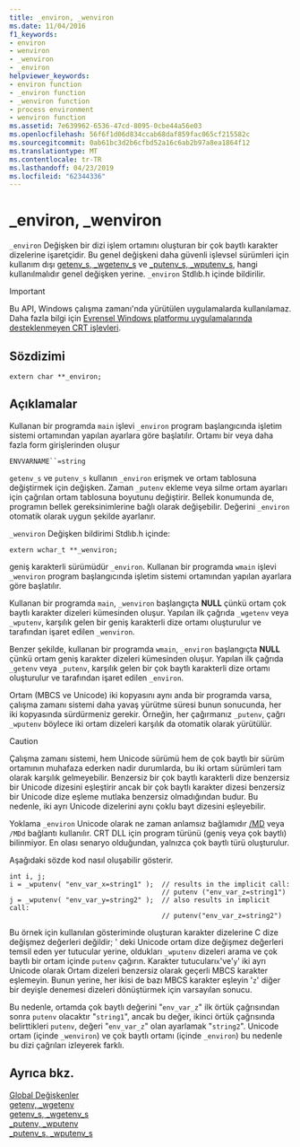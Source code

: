 ```yaml
---
title: _environ, _wenviron
ms.date: 11/04/2016
f1_keywords:
- environ
- wenviron
- _wenviron
- _environ
helpviewer_keywords:
- environ function
- _environ function
- _wenviron function
- process environment
- wenviron function
ms.assetid: 7e639962-6536-47cd-8095-0cbe44a56e03
ms.openlocfilehash: 56f6f1d06d834ccab68daf859fac065cf215582c
ms.sourcegitcommit: 0ab61bc3d2b6cfbd52a16c6ab2b97a8ea1864f12
ms.translationtype: MT
ms.contentlocale: tr-TR
ms.lasthandoff: 04/23/2019
ms.locfileid: "62344336"
---
```

# <a name="environ-wenviron"></a>_environ, _wenviron

`_environ` Değişken bir dizi işlem ortamını oluşturan bir çok baytlı karakter dizelerine işaretçidir. Bu genel değişkeni daha güvenli işlevsel sürümleri için kullanım dışı [getenv_s, _wgetenv_s](../c-runtime-library/reference/getenv-s-wgetenv-s.md) ve [_putenv_s, _wputenv_s](../c-runtime-library/reference/putenv-s-wputenv-s.md), hangi kullanılmalıdır genel değişken yerine. `_environ` Stdlıb.h içinde bildirilir.

> [!IMPORTANT]
>  Bu API, Windows çalışma zamanı'nda yürütülen uygulamalarda kullanılamaz. Daha fazla bilgi için [Evrensel Windows platformu uygulamalarında desteklenmeyen CRT işlevleri](../cppcx/crt-functions-not-supported-in-universal-windows-platform-apps.md).

## <a name="syntax"></a>Sözdizimi

```
extern char **_environ;
```

## <a name="remarks"></a>Açıklamalar

Kullanan bir programda `main` işlevi `_environ` program başlangıcında işletim sistemi ortamından yapılan ayarlara göre başlatılır. Ortamı bir veya daha fazla form girişlerinden oluşur

`ENVVARNAME``=string`

`getenv_s` ve `putenv_s` kullanın `_environ` erişmek ve ortam tablosuna değiştirmek için değişken. Zaman `_putenv` ekleme veya silme ortam ayarları için çağrılan ortam tablosuna boyutunu değiştirir. Bellek konumunda de, programın bellek gereksinimlerine bağlı olarak değişebilir. Değerini `_environ` otomatik olarak uygun şekilde ayarlanır.

`_wenviron` Değişken bildirimi Stdlıb.h içinde:

```
extern wchar_t **_wenviron;
```

geniş karakterli sürümüdür `_environ`. Kullanan bir programda `wmain` işlevi `_wenviron` program başlangıcında işletim sistemi ortamından yapılan ayarlara göre başlatılır.

Kullanan bir programda `main`, `_wenviron` başlangıçta **NULL** çünkü ortam çok baytlı karakter dizeleri kümesinden oluşur. Yapılan ilk çağrıda `_wgetenv` veya `_wputenv`, karşılık gelen bir geniş karakterli dize ortamı oluşturulur ve tarafından işaret edilen `_wenviron`.

Benzer şekilde, kullanan bir programda `wmain`, `_environ` başlangıçta **NULL** çünkü ortam geniş karakter dizeleri kümesinden oluşur. Yapılan ilk çağrıda `_getenv` veya `_putenv`, karşılık gelen bir çok baytlı karakterli dize ortamı oluşturulur ve tarafından işaret edilen `_environ`.

Ortam (MBCS ve Unicode) iki kopyasını aynı anda bir programda varsa, çalışma zamanı sistemi daha yavaş yürütme süresi bunun sonucunda, her iki kopyasında sürdürmeniz gerekir. Örneğin, her çağırmanız `_putenv`, çağrı `_wputenv` böylece iki ortam dizeleri karşılık da otomatik olarak yürütülür.

> [!CAUTION]
>  Çalışma zamanı sistemi, hem Unicode sürümü hem de çok baytlı bir sürüm ortamının muhafaza ederken nadir durumlarda, bu iki ortam sürümleri tam olarak karşılık gelmeyebilir. Benzersiz bir çok baytlı karakterli dize benzersiz bir Unicode dizesini eşleştirir ancak bir çok baytlı karakter dizesi benzersiz bir Unicode dize eşleme mutlaka benzersiz olmadığından budur. Bu nedenle, iki ayrı Unicode dizelerini aynı çoklu bayt dizesini eşleyebilir.

Yoklama `_environ` Unicode olarak ne zaman anlamsız bağlamıdır [/MD](../build/reference/md-mt-ld-use-run-time-library.md) veya `/MDd` bağlantı kullanılır. CRT DLL için program türünü (geniş veya çok baytlı) bilinmiyor. En olası senaryo olduğundan, yalnızca çok baytlı türü oluşturulur.

Aşağıdaki sözde kod nasıl oluşabilir gösterir.

```
int i, j;
i = _wputenv( "env_var_x=string1" );  // results in the implicit call:
                                      // putenv ("env_var_z=string1")
j = _wputenv( "env_var_y=string2" );  // also results in implicit call:
                                      // putenv("env_var_z=string2")
```

Bu örnek için kullanılan gösteriminde oluşturan karakter dizelerine C dize değişmez değerleri değildir; ' deki Unicode ortam dize değişmez değerleri temsil eden yer tutucular yerine, oldukları `_wputenv` dizeleri arama ve çok baytlı bir ortam içinde `putenv` çağırın. Karakter tutucuları`x`'ve'`y`' iki ayrı Unicode olarak Ortam dizeleri benzersiz olarak geçerli MBCS karakter eşlemeyin. Bunun yerine, her ikisi de bazı MBCS karakter eşleyin '`z`' diğer bir deyişle denemesi dizeleri dönüştürmek için varsayılan sonucu.

Bu nedenle, ortamda çok baytlı değerini "`env_var_z`" ilk örtük çağrısından sonra `putenv` olacaktır "`string1`", ancak bu değer, ikinci örtük çağrısında belirttikleri `putenv`, değeri "`env_var_z`" olan ayarlamak "`string2`". Unicode ortam (içinde `_wenviron`) ve çok baytlı ortamı (içinde `_environ`) bu nedenle bu dizi çağrıları izleyerek farklı.

## <a name="see-also"></a>Ayrıca bkz.

[Global Değişkenler](../c-runtime-library/global-variables.md)<br/>
[getenv, _wgetenv](../c-runtime-library/reference/getenv-wgetenv.md)<br/>
[getenv_s, _wgetenv_s](../c-runtime-library/reference/getenv-s-wgetenv-s.md)<br/>
[_putenv, _wputenv](../c-runtime-library/reference/putenv-wputenv.md)<br/>
[_putenv_s, _wputenv_s](../c-runtime-library/reference/putenv-s-wputenv-s.md)
